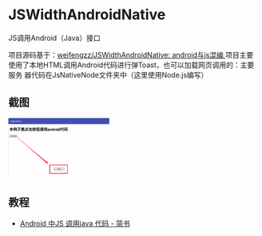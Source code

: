 # JSWidthAndroidNative
JS调用Android（Java）接口

项目源码基于：[weifengzz/JSWidthAndroidNative: android与js混编 ](https://github.com/weifengzz/JSWidthAndroidNative)
项目主要使用了本地HTML调用Android代码进行弹Toast，也可以加载网页调用的：主要服务
器代码在JsNativeNode文件夹中（这里使用Node.js编写）

## 截图
<a href="./art/jietu.png"><img src="./art/jietu.png" width=40% height="40%"/></a>

## 教程
* [Android 中JS 调用java 代码 - 简书 ](https://www.jianshu.com/p/4eb93bf880a9)

